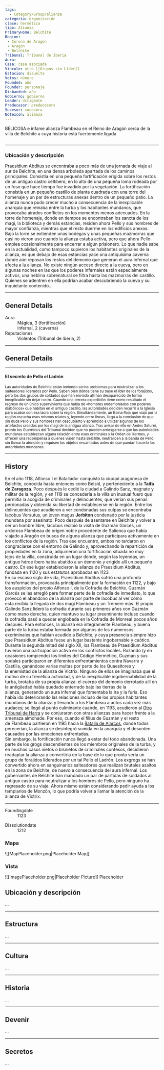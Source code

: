 ```yaml
---
tags:
  - Category/Group/alianza
categoria: organización
clase: hermética
tipo: Alianza
PrimaryHome: Belchite 
Region:
 - Corona de Aragón 
 - Aragón 
 - Belchite 
Tribunal: Tribunal de Iberia 
Aura: 
Casa: casa asociada
Vinculo: otro [[Grupos sin Líder]]
Estacion: disuelta 
Votos: número
Founded: año
Founder: personaje
Disbanded: año
Gobierno: gobierno
Leader: dirigente
Predecesor: predecesora
Sucesor: sucesora
NoteIcon: alianza
---
```


 <section class="wa-section main-content"><p><span class="dropcap">B</span>ELICOSA e infame alianza <span data-article-privacy="private" data-article-id="ce2a9051-66df-4b44-93c1-65d7d36ea53b" data-template-type="organization" class="private-article article-unlinked entity-link wa-link">Flambeau</span> en el <span class="article-link article-explorer-link entity-link wa-link" data-article-privacy="public" data-article-id="15b4db11-0e8f-474b-9d4e-cc8d28ffeb20" data-template-type="organization" data-article="15b4db11-0e8f-474b-9d4e-cc8d28ffeb20">Reino de Aragón</span> cerca de la villa de <span data-article-privacy="private" data-article-id="1aca239e-ed3a-4816-9ebd-453df2bd1401" data-template-type="settlement" class="private-article article-unlinked entity-link wa-link">Belchite</span> a cuya historia está fuertemente ligada.</p><div id="3668cfb4761b0d0ba65e88cd0579c550" class="visibility-toggler image-thumb-container user-css-image-thumbnail position-relative padding-10 "><img src="https://worldanvil.com/uploads/images/29cdce12fc8eecd98c27973d1a89f9ef.png" alt title="praesidium abditi imagen.png" /></div>
<hr /><h3>Ubicación y descripción</h3>
Praesidium Abditus se encontraba a poco más de una jornada de viaje al sur de <span data-article-privacy="private" data-article-id="1aca239e-ed3a-4816-9ebd-453df2bd1401" data-template-type="settlement" class="private-article article-unlinked entity-link wa-link">Belchite</span>, en una densa arboleda apartada
de los caminos principales. Consistía en una pequeña fortificación erigida sobre los restos de un antiguo castro celtíbero, en lo alto de una pequeña loma rodeada por un foso que hace tiempo fue invadido por la vegetación. La fortificación consistía en un pequeño castillo de planta cuadrada con una torre del homenaje y un par de estructuras anexas dentro de un pequeño patio. La alianza nunca pudo crecer mucho a consecuencia de la inexplicable anarquía que reinaba entre la turba y los habitantes mundanos, que provocaba airados conflictos en los momentos menos adecuados. En la torre de homenaje, donde en tiempos se encontraban los sancta de los magi, la biblioteca y demás estancias, residen ahora Pello y sus hombres de mayor confianza, mientras que el resto duerme en los edificios anexos.
<br />
Bajo la torre se extienden unas bodegas y unas pequeñas mazmorras que casi no vieron uso cuando la alianza estaba activa, pero que ahora Pello emplea ocasionalmente para encerrar a algún prisionero. Lo que nadie sabe en la actualidad, como tampoco supieron los habitantes originales de la alianza, es que debajo de esas estancias yace una antiquísima caverna donde aún reposan los restos del demonio que generan el aura infernal que afecta a la alianza. No existe ningún acceso directo a la cueva, pero en algunas noches en las que los poderes infernales están especialmente activos, una neblina sobrenatural se filtra hasta las mazmorras del castillo. Quienes se adentren en ella podrían acabar descubriendo la cueva y su inquietante contenido…
<hr /><p></p></section>  <section data-section-id="sidepanelcontent" class="wa-section public"><h2>General Details</h2>
<p></p><div class="visibility-toggler" id="6ed3cf13906dc93a2f205a19e122c640"> 
          <dt class="phrase-key">Aura</dt>
          <dd class="phrase-value"> Mágica, 3 (fortificación)<br />Infernal, 2 (caverna) </dd>
        </div>
<div class="visibility-toggler" id="d93d97edccfd299baa4b78d61f752604"> 
          <dt class="phrase-key">Reputaciones</dt>
          <dd class="phrase-value"> Violentos (Tribunal de Iberia, 2) </dd>
        </div><p></p><hr /></section><section data-section-id="sidebarcontentbottom" class="wa-section public"><h2>General Details</h2>
<p>	


</p><hr /><h4>El secreto de Pello el Ladrón</h4>
<small>Las autoridades de Belchite están teniendo serios problemas para neutralizar a los salteadores liderados por Pello. Saben bien dónde tiene su base el líder de los forajidos, pero los dos grupos de soldados que han enviado allí han desaparecido de forma inexplicable sin dejar rastro. Cuando una tercera expedición tiene como resultado el regreso de un único superviviente que habla de «hombres endemoniados con poderes diabólicos» que habitan en el antiguo castillo, las autoridades deciden recurrir a la Iglesia para acabar con esa lacra sobre la región. Simultáneamente, un Boina Roja que viaja por la región escucha esos mismos relatos y, leyendo entre líneas, llega a la conclusión de que sin duda Pello y sus hombres han descubierto y aprendido a utilizar algunos de los artefactos creados por los magi de la antigua alianza. Tras avisar de ello en <span class="article-link article-explorer-link entity-link wa-link" data-article-privacy="public" data-article-id="ac82d47e-2aad-4710-b6a2-05cd1861a3c6" data-template-type="organization" data-article="ac82d47e-2aad-4710-b6a2-05cd1861a3c6">Aedes Saturni</span>, pronto los Guernicus del Tribunal deciden que no pueden arriesgarse a que las autoridades mundanas establezcan alguna relación entre esos criminales y la Orden de Hermes, y ofrecen una recompensa a quienes viajen hasta Belchite, neutralicen a la banda de Pello sin llamar la atención y requisen los objetos encantados antes de que puedan hacerlo las autoridades mundanas.</small><p></p><hr /></section><section data-section-id="history" class="wa-section public"><h2>History</h2>
<p>En el año 1118, Alfonso I el Batallador conquistó la ciudad aragonesa de Belchite, conocida hasta entonces como Belsid, y perteneciente a la <strong class="article-unlinked">Taifa de Zaragoza</strong>. Poco después le cedió la ciudad a Galindo Sanz, magnate y militar de la región, y en 1119 se concedería a la villa un inusual fuero que permitía la acogida de criminales y delincuentes, que verían sus penas perdonadas y obtenida su libertad de establecerse en la región. Entre los delincuentes que acudieron a ver condonadas sus culpas se encontraba  <span data-article-privacy="private" data-article-id="1d199ac8-d838-4513-848a-e0ce61950df8" data-template-type="person" class="private-article article-unlinked entity-link wa-link">Iacobus Versutus</span>, un joven magus <strong class="article-unlinked">Jerbiton</strong> condenado por la justicia mundana por asesinato. Poco después de asentarse en Belchite y volver a ser un hombre libre, Iacobus recibió la visita de <span data-article-privacy="private" data-article-id="d609eb15-d446-480a-8c98-1bdf363671c0" data-template-type="person" class="private-article article-unlinked entity-link wa-link">Guzmán Garcés</span>, un ardoroso Flambeau de origen noble procedente de <span class="article-link article-explorer-link entity-link wa-link" data-article-privacy="public" data-article-id="ec4420b3-96ea-4310-958a-9069e4f13369" data-template-type="organization" data-article="ec4420b3-96ea-4310-958a-9069e4f13369">Salionca</span> que había viajado a Aragón en busca de alguna alianza que participara activamente en los conflictos de la región. Tras ese encuentro, ambos no tardaron en congraciarse con el entorno de Galindo y, aprovechando la repartición de propiedades en la zona, adquirieron una fortificación situada no muy lejos de la villa, construida en un lugar donde, según las leyendas, un antiguo héroe íbero había abatido a un demonio y erigido allí un pequeño castro. En ese lugar establecieron la alianza de Praesidium Abditus, fundada en 1120 y sus estatutos aprobados en 1123.
<br />
En su escaso siglo de vida, Praesidium Abditus sufrió una profunda transformación, provocada principalmente por la formación en 1122, y bajo los auspicios del propio Alfonso I, de la <span data-article-privacy="private" data-article-id="a55edb38-2601-4ecc-a630-f35fe01d3896" data-template-type="organization" class="private-article article-unlinked entity-link wa-link">Cofradía de Belchite</span>. Guzmán Garcés se las arregló para formar parte de la cofradía de inmediato, lo que provocó el abandono de la alianza por parte de Iacobus al ver cómo esta recibía la llegada de dos magi Flambeau y un Tremere más. El propio Galindo Sanz lideró la cofradía durante sus primeros años con Guzmán como mano derecha, quien mantuvo su lugar preeminente incluso cuando la cofradía pasó a quedar englobada en la Cofradía de Monreal pocos años después. Para entonces, la alianza era íntegramente Flambeau, y buena parte de la turba estaba formada por algunos de los numerosos excriminales que habían acudido a Belchite, y cuya presencia siempre hizo que Praesidium Abditus fuese un lugar bastante ingobernable y caótico.
<br />
Durante la segunda mitad del siglo XII, los Flambeau de Praesidium Abditus tuvieron una participación activa en los conflictos locales. Rozando (y en ocasiones rompiendo) los límites del Código Hermético, Guzmán y sus sodales participaron en diferentes enfrentamientos contra Navarra y Castilla, ganándose varias multas por parte de los Quaesitores y la enemistad de la alianza de <span class="article-link article-explorer-link entity-link wa-link" data-article-privacy="public" data-article-id="d6ee517d-59d5-419a-bac0-e09f5c1e40fd" data-template-type="organization" data-article="d6ee517d-59d5-419a-bac0-e09f5c1e40fd">Victrix</span>. Ninguno de ellos se imaginaba que el motivo de su frenética actividad, y de la inexplicable ingobernabilidad de la turba, brotaba de su propia alianza: el cuerpo del demonio derrotado allí en la antigüedad había quedado enterrado bajo las tierras de la alianza, generando un aura infernal que fomentaba la ira y la furia.
Eso había ido deteriorando las relaciones incluso de los propios habitantes mundanos de la alianza y llevando a los Flambeau a actos cada vez más audaces; se llegó al punto culminante cuando, en 1193, acudieron al <a class="history-link" data-history="1cdd818a-6d27-4578-aa76-51f2ec6f33e7" href="/w/europa-mythica-montedemo/h/1cdd818a-6d27-4578-aa76-51f2ec6f33e7">Otro Tribunal de Harra</a> y se conjuraron con otras alianzas para hacer frente a la amenaza
almohade. Por eso, cuando el filius de Guzmán y el resto de Flambeau partieron en 1195 hacia la <a class="history-link" data-history="ac8fa262-4337-4bed-a23b-fdbe7a212067" href="/w/europa-mythica-montedemo/h/ac8fa262-4337-4bed-a23b-fdbe7a212067">Batalla de Alarcos</a>, donde todos perecerían, la alianza se desintegró sumida en la anarquía y el desorden causados por las emociones enfrentadas.
<br />
Sin embargo, la fortificación nunca llegó a estar del todo abandonada. Una parte de los grogs descendientes de los miembros originales de la turba, y en muchos casos nietos o bisnietos de criminales confesos, decidieron readaptar la alianza y convertirla en la base de lo que pronto sería un grupo de forajidos liderados por un tal Pello el Ladrón. Los exgrogs se han convertido ahora en sanguinarios salteadores que realizan brutales asaltos en la zona de Belchite, de nuevo a consecuencia del aura infernal. Los gobernantes de Belchite han mandado un par de partidas de soldados al antiguo castro para neutralizar a los hombres de Pello, pero ninguno ha regresado de su viaje. Ahora mismo están considerando pedir ayuda a los templarios de Monzón, lo que podría volver a llamar la atención de la alianza de Victrix.</p><hr /></section><section data-section-id="foundingDate" class="wa-section public"><dl><dt>Foundingdate</dt><dd>1123</dd></dl></section><section data-section-id="dissolutionDate" class="wa-section public"><dl><dt>Dissolutiondate</dt><dd>1212</dd></dl></section>   

### Mapa
![[MapPlaceholder.png|Placeholder Map]]
### Vista
![[ImagePlaceholder.png|Placeholder Picture]]
Placeholder

## Ubicación y descripción
...
***
## Estructura
...
***
## Cultura
...
***
## Historia
...
***
## Devenir
...
***
## Secretos 
...
